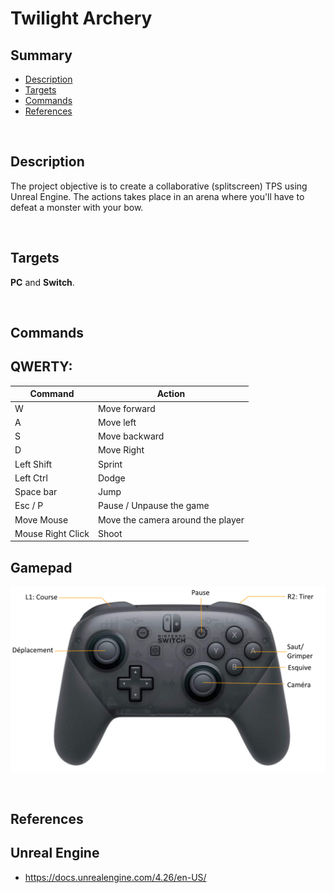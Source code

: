 # **Twilight Archery**

## **Summary**
- [Description](##Description)
- [Targets](##Targets)
- [Commands](##Commands)
- [References](##References)

<br>

## **Description**

The project objective is to create a collaborative (splitscreen) TPS using Unreal Engine.
The actions takes place in an arena where you'll have to defeat a monster with your bow.

<br>

## **Targets**

**PC** and **Switch**.

<br>

## **Commands**

QWERTY:
---

Command             | Action
-------             | ------
W                   | Move forward
A                   | Move left
S                   | Move backward
D                   | Move Right
Left Shift          | Sprint
Left Ctrl           | Dodge
Space bar           | Jump
Esc / P             | Pause / Unpause the game
Move Mouse          | Move the camera around the player
Mouse Right Click   | Shoot

## **Gamepad**

![GamepadInputs](GamepadInputs2.png)

<br>

## **References**

Unreal Engine
---
- https://docs.unrealengine.com/4.26/en-US/